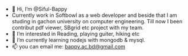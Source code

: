 - 👋 Hi, I’m @Siful-Bappy
- Currently work in Softbowl as a web developer and beside that I am studing in gachon university on computer engineering. Till now I been contribut pdf viewer, SBgrid etc project with my team. 
- 👀 I’m interested in Reading, playing guiter, hiking etc
- 🌱 I’m currently learning nodejs with mongodb & mysql.
- 📫 you can email me: bappy.ac.bd@gmail.com

<!---
Siful-Bappy/Siful-Bappy is a ✨ special ✨ repository because its `README.md` (this file) appears on your GitHub profile.
You can click the Preview link to take a look at your changes.
--->
